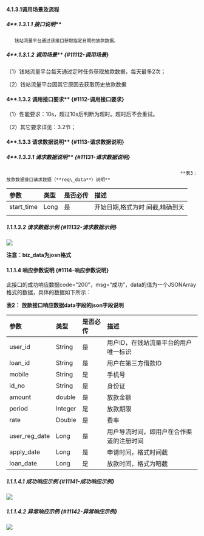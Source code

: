 #### 4.1.3.1调用场景及流程

##### 4**.1.3.1.1 接口说明**

       钱站流量平台通过该接口获取指定日期的放款数据。

##### 4**.1.3.1.2 调用场景** {#11112-调用场景}

（1）钱站流量平台每天通过定时任务获取放款数据，每天最多2次；

（2）钱站流量平台因其它原因去获取历史放款数据

#### 4**.1.3.2 调用接口要求** {#1112-调用接口要求}

（1）性能要求：10s，超过10s后判断为超时。超时后不会重试。

（2）其它要求详见：3.2节；

#### 4**.1.3.3 请求数据说明** {#1113-请求数据说明}

##### 4**.1.3.3.1 请求数据说明** {#11131-请求数据说明}

                                                                    **表3： 放款数据接口请求数据（**req\_data**）说明**

| 参数 | 类型 | 是否必传 | 描述 |
| :--- | :--- | :--- | :--- |
| start\_time | Long | 是 | 开始日期,格式为时 间截,精确到天 |
|  |  |  |  |



##### **1.1.1.3.2 请求数据示例** {#11132-请求数据示例}

![](https://nothingbj.github.io/api/assets/图片6.png)

**注意：biz\_data为josn格式**

#### **1.1.1.4 响应参数说明** {#1114-响应参数说明}

此接口的成功响应数据code=”200”，msg=”成功”，data的值为一个JSONArray格式的数据，具体的数据如下所示：

**表2： 放款接口响应数据data字段的json字段说明**

| **参数** | **类型** | **是否必传** | **描述** |
| :--- | :--- | :--- | :--- |
| user\_id | String | 是 | 用户ID，在钱站流量平台的用户唯一标识 |
| loan\_id | String | 是 | 用户在第三方借款ID |
| mobile | String | 是 | 手机号 |
| id\_no | String | 是 | 身份证 |
| amount | double | 是 | 放款金额 |
| period | Integer | 是 | 放款期限 |
| rate | Double | 是 | 费率 |
| user\_reg\_date | Long | 是 | 用户导流时间，即用户在合作渠道的注册时间 |
| apply\_date | Long | 是 | 申请时间，格式时间截 |
| loan\_date | Long | 是 | 放款时间，格式为暗截 |

##### **1.1.1.4.1 成功响应示例** {#11141-成功响应示例}

![](https://nothingbj.github.io/api/assets/图片7.png)

##### **1.1.1.4.2 异常响应示例** {#11142-异常响应示例}

![](https://nothingbj.github.io/api/assets/图片8.png)

